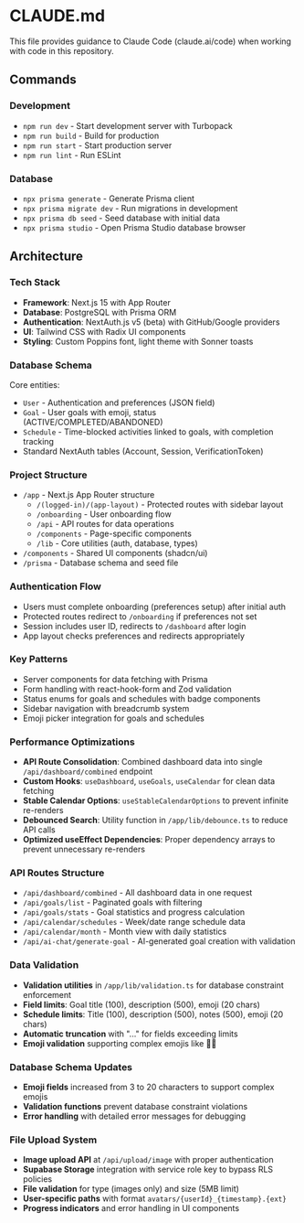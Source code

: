 # CLAUDE.md

This file provides guidance to Claude Code (claude.ai/code) when working with code in this repository.

## Commands

### Development
- `npm run dev` - Start development server with Turbopack
- `npm run build` - Build for production
- `npm run start` - Start production server
- `npm run lint` - Run ESLint

### Database
- `npx prisma generate` - Generate Prisma client
- `npx prisma migrate dev` - Run migrations in development
- `npx prisma db seed` - Seed database with initial data
- `npx prisma studio` - Open Prisma Studio database browser

## Architecture

### Tech Stack
- **Framework**: Next.js 15 with App Router
- **Database**: PostgreSQL with Prisma ORM
- **Authentication**: NextAuth.js v5 (beta) with GitHub/Google providers
- **UI**: Tailwind CSS with Radix UI components
- **Styling**: Custom Poppins font, light theme with Sonner toasts

### Database Schema
Core entities:
- `User` - Authentication and preferences (JSON field)
- `Goal` - User goals with emoji, status (ACTIVE/COMPLETED/ABANDONED)
- `Schedule` - Time-blocked activities linked to goals, with completion tracking
- Standard NextAuth tables (Account, Session, VerificationToken)

### Project Structure
- `/app` - Next.js App Router structure
  - `/(logged-in)/(app-layout)` - Protected routes with sidebar layout
  - `/onboarding` - User onboarding flow
  - `/api` - API routes for data operations
  - `/components` - Page-specific components
  - `/lib` - Core utilities (auth, database, types)
- `/components` - Shared UI components (shadcn/ui)
- `/prisma` - Database schema and seed file

### Authentication Flow
- Users must complete onboarding (preferences setup) after initial auth
- Protected routes redirect to `/onboarding` if preferences not set
- Session includes user ID, redirects to `/dashboard` after login
- App layout checks preferences and redirects appropriately

### Key Patterns
- Server components for data fetching with Prisma
- Form handling with react-hook-form and Zod validation
- Status enums for goals and schedules with badge components
- Sidebar navigation with breadcrumb system
- Emoji picker integration for goals and schedules

### Performance Optimizations
- **API Route Consolidation**: Combined dashboard data into single `/api/dashboard/combined` endpoint
- **Custom Hooks**: `useDashboard`, `useGoals`, `useCalendar` for clean data fetching
- **Stable Calendar Options**: `useStableCalendarOptions` to prevent infinite re-renders
- **Debounced Search**: Utility function in `/app/lib/debounce.ts` to reduce API calls
- **Optimized useEffect Dependencies**: Proper dependency arrays to prevent unnecessary re-renders

### API Routes Structure
- `/api/dashboard/combined` - All dashboard data in one request
- `/api/goals/list` - Paginated goals with filtering
- `/api/goals/stats` - Goal statistics and progress calculation
- `/api/calendar/schedules` - Week/date range schedule data
- `/api/calendar/month` - Month view with daily statistics
- `/api/ai-chat/generate-goal` - AI-generated goal creation with validation

### Data Validation
- **Validation utilities** in `/app/lib/validation.ts` for database constraint enforcement
- **Field limits**: Goal title (100), description (500), emoji (20 chars)
- **Schedule limits**: Title (100), description (500), notes (500), emoji (20 chars)
- **Automatic truncation** with "..." for fields exceeding limits
- **Emoji validation** supporting complex emojis like 🚴‍♂️

### Database Schema Updates
- **Emoji fields** increased from 3 to 20 characters to support complex emojis
- **Validation functions** prevent database constraint violations
- **Error handling** with detailed error messages for debugging

### File Upload System
- **Image upload API** at `/api/upload/image` with proper authentication
- **Supabase Storage** integration with service role key to bypass RLS policies
- **File validation** for type (images only) and size (5MB limit)
- **User-specific paths** with format `avatars/{userId}_{timestamp}.{ext}`
- **Progress indicators** and error handling in UI components